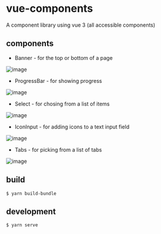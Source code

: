 # vue-components

A component library using vue 3 (all accessible components)

## components

- Banner - for the top or bottom of a page

![image](https://user-images.githubusercontent.com/48261561/149569377-5657cee0-cd23-4b06-9a7b-ef04534f877f.png)


- ProgressBar - for showing progress

![image](https://user-images.githubusercontent.com/48261561/147702859-ecb4b5c6-26d8-4197-8934-28e69779b814.png)


- Select - for chosing from a list of items

![image](https://user-images.githubusercontent.com/48261561/147702817-19a31b37-42b9-4f26-9958-d31d7673a290.png)

- IconInput - for adding icons to a text input field

![image](https://user-images.githubusercontent.com/48261561/149569283-94e9bdb2-5eef-4c32-a104-44e6d6bfe577.png)

- Tabs - for picking from a list of tabs

![image](https://user-images.githubusercontent.com/48261561/152563904-6ebb83e9-c656-422c-9365-0aa4c4145dec.png)

## build

    $ yarn build-bundle

## development

    $ yarn serve
